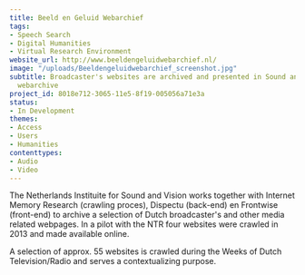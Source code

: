 ```yaml
---
title: Beeld en Geluid Webarchief
tags:
- Speech Search
- Digital Humanities
- Virtual Research Environment
website_url: http://www.beeldengeluidwebarchief.nl/
image: "/uploads/Beeldengeluidwebarchief_screenshot.jpg"
subtitle: Broadcaster's websites are archived and presented in Sound and Visions
  webarchive
project_id: 8018e712-3065-11e5-8f19-005056a71e3a
status:
- In Development
themes:
- Access
- Users
- Humanities
contenttypes:
- Audio
- Video
---
```


The Netherlands Instituite for Sound and Vision works together with Internet Memory Research (crawling proces), Dispectu (back-end) en Frontwise (front-end) to archive a selection of Dutch broadcaster's and other media related webpages. In a pilot with the NTR four websites were crawled in 2013 and made available online.

A selection of approx. 55 websites is crawled during the Weeks of Dutch Television/Radio and serves a contextualizing purpose.
